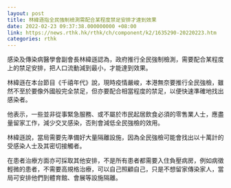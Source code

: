 ```yaml
---
layout: post
title: 林緯遜指全民強制檢測需配合某程度禁足安排才達到效果
date: 2022-02-23 09:37:38.000000000 +08:00
link: https://news.rthk.hk/rthk/ch/component/k2/1635290-20220223.htm
categories: rthk
---
```


感染及傳染病醫學會副會長林緯遜認為，政府推行全民強制檢測，需要配合某程度上的禁足安排，把人口流動減到最小，才能達到效果。

林緯遜在本台節目《千禧年代》說，現時疫情嚴峻，本港無奈要推行全民強檢，雖然不至於要像外國般完全禁足，但亦要配合相當程度的禁足，以便快速準確地找出感染者。

他表示，一些並非從事緊急服務、或不屬於市民起居飲食必須的零售業人士，應盡量留家工作，減少交叉感染，否則會減低全民強檢的效用。

林緯遜說，當局需要先準備好大量隔離設施，因為全民強檢可能會找出以十萬計的受感染人士及其密切接觸者。

在患者治療方面亦可採取其他安排，不是所有患者都需要入住負壓病房，例如病徵輕微的患者，不需要高規格治療，可以自己照顧自己，只是不想留家傳染家人，當局可安排他們到體育館、會展等設施隔離。
